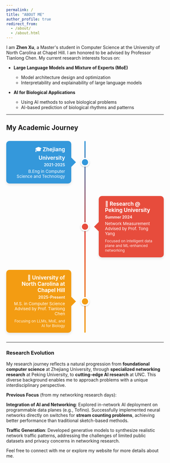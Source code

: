 ```yaml
---
permalink: /
title: "ABOUT ME"
author_profile: true
redirect_from:
  - /about/
  - /about.html
---
```


I am **Zhen Xu**, a Master's student in Computer Science at the University of North Carolina at Chapel Hill. I am honored to be advised by Professor Tianlong Chen. My current research interests focus on:

- **Large Language Models and Mixture of Experts (MoE)**
  - Model architecture design and optimization
  - Interpretability and explainability of large language models
  
- **AI for Biological Applications**
  - Using AI methods to solve biological problems
  - AI-based prediction of biological rhythms and patterns

---

## My Academic Journey

<div style="position: relative; margin: 30px 0;">
  <!-- Timeline line -->
  <div style="position: absolute; left: 50%; width: 4px; height: 100%; background: linear-gradient(to bottom, #3498db, #e74c3c, #f39c12); transform: translateX(-50%); border-radius: 2px;"></div>
  <!-- Zhejiang University -->
  <div style="display: flex; align-items: center; margin-bottom: 40px; position: relative;">
    <div style="flex: 1; text-align: right; padding-right: 30px;">
      <div style="background: #3498db; color: white; padding: 15px 20px; border-radius: 10px; box-shadow: 0 4px 8px rgba(0,0,0,0.1); position: relative;">
        <h3 style="margin: 0 0 5px 0; font-size: 1.2em;">🎓 Zhejiang University</h3>
        <p style="margin: 0; font-size: 0.9em; opacity: 0.9;"><strong>2021-2025</strong></p>
        <p style="margin: 5px 0 0 0; font-size: 0.95em;">B.Eng in Computer Science and Technology</p>
        <!-- Arrow pointing to timeline -->
        <div style="position: absolute; right: -15px; top: 50%; width: 0; height: 0; border-top: 15px solid transparent; border-bottom: 15px solid transparent; border-left: 15px solid #3498db; transform: translateY(-50%);"></div>
      </div>
    </div>
    <div style="width: 20px; height: 20px; background: #3498db; border-radius: 50%; border: 4px solid white; z-index: 10; position: relative; box-shadow: 0 2px 4px rgba(0,0,0,0.2);"></div>
    <div style="flex: 1; padding-left: 30px;"></div>
  </div>

  <!-- Research Experience at PKU -->
  <div style="display: flex; align-items: center; margin-bottom: 40px; position: relative;">
    <div style="flex: 1; padding-right: 30px;"></div>
    <div style="width: 20px; height: 20px; background: #e74c3c; border-radius: 50%; border: 4px solid white; z-index: 10; position: relative; box-shadow: 0 2px 4px rgba(0,0,0,0.2);"></div>
    <div style="flex: 1; text-align: left; padding-left: 30px;">
      <div style="background: #e74c3c; color: white; padding: 15px 20px; border-radius: 10px; box-shadow: 0 4px 8px rgba(0,0,0,0.1); position: relative;">
        <h3 style="margin: 0 0 5px 0; font-size: 1.2em;">🔬 Research @ Peking University</h3>
        <p style="margin: 0; font-size: 0.9em; opacity: 0.9;"><strong>Summer 2024</strong></p>
        <p style="margin: 5px 0 0 0; font-size: 0.95em;">Network Measurement<br>Advised by Prof. Tong Yang</p>
        <p style="margin: 8px 0 0 0; font-size: 0.85em; opacity: 0.9;">Focused on intelligent data plane and ML-enhanced networking</p>
        <!-- Arrow pointing to timeline -->
        <div style="position: absolute; left: -15px; top: 50%; width: 0; height: 0; border-top: 15px solid transparent; border-bottom: 15px solid transparent; border-right: 15px solid #e74c3c; transform: translateY(-50%);"></div>
      </div>
    </div>
  </div>

  <!-- UNC -->
  <div style="display: flex; align-items: center; margin-bottom: 20px; position: relative;">
    <div style="flex: 1; text-align: right; padding-right: 30px;">
      <div style="background: #f39c12; color: white; padding: 15px 20px; border-radius: 10px; box-shadow: 0 4px 8px rgba(0,0,0,0.1); position: relative;">
        <h3 style="margin: 0 0 5px 0; font-size: 1.2em;">🌟 University of North Carolina at Chapel Hill</h3>
        <p style="margin: 0; font-size: 0.9em; opacity: 0.9;"><strong>2025-Present</strong></p>
        <p style="margin: 5px 0 0 0; font-size: 0.95em;">M.S. in Computer Science<br>Advised by Prof. Tianlong Chen</p>
        <p style="margin: 8px 0 0 0; font-size: 0.85em; opacity: 0.9;">Focusing on LLMs, MoE, and AI for Biology</p>
        <!-- Arrow pointing to timeline -->
        <div style="position: absolute; right: -15px; top: 50%; width: 0; height: 0; border-top: 15px solid transparent; border-bottom: 15px solid transparent; border-left: 15px solid #f39c12; transform: translateY(-50%);"></div>
      </div>
    </div>
    <div style="width: 20px; height: 20px; background: #f39c12; border-radius: 50%; border: 4px solid white; z-index: 10; position: relative; box-shadow: 0 2px 4px rgba(0,0,0,0.2);"></div>
    <div style="flex: 1; padding-left: 30px;"></div>
  </div>
</div>

---

### Research Evolution

My research journey reflects a natural progression from **foundational computer science** at Zhejiang University, through **specialized networking research** at Peking University, to **cutting-edge AI research** at UNC. This diverse background enables me to approach problems with a unique interdisciplinary perspective.

**Previous Focus** (from my networking research days):

**Integration of AI and Networking**: Explored in-network AI deployment on programmable data planes (e.g., Tofino). Successfully implemented neural networks directly on switches for **stream counting problems**, achieving better performance than traditional sketch-based methods.

**Traffic Generation**: Developed generative models to synthesize realistic network traffic patterns, addressing the challenges of limited public datasets and privacy concerns in networking research.

Feel free to connect with me or explore my website for more details about me.

